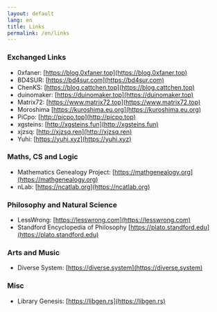 ```yaml
---
layout: default
lang: en
title: Links
permalink: /en/links
---
```


### Exchanged Links

- 0xfaner: [https://blog.0xfaner.top](https://blog.0xfaner.top)
- BD4SUR: [https://bd4sur.com](https://bd4sur.com)
- ChenKS: [https://blog.cattchen.top](https://blog.cattchen.top)
- duinomaker: [https://duinomaker.top](https://duinomaker.top)
- Matrix72: [https://www.matrix72.top](https://www.matrix72.top)
- Moroshima [https://kuroshima.eu.org](https://kuroshima.eu.org)
- PiCpo: [http://picpo.top](http://picpo.top)
- xgsteins: [http://xgsteins.fun](http://xgsteins.fun)
- xjzsq: [http://xjzsq.ren](http://xjzsq.ren)
- Yuhi: [https://yuhi.xyz](https://yuhi.xyz)

### Maths, CS and Logic

- Mathematics Genealogy Project: [https://mathgenealogy.org](https://mathgenealogy.org)
- nLab: [https://ncatlab.org](https://ncatlab.org)

### Philosophy and Natural Science

- LessWrong: [https://lesswrong.com](https://lesswrong.com)
- Standford Encyclopedia of Philosophy [https://plato.standford.edu](https://plato.standford.edu)

### Arts and Music

- Diverse System: [https://diverse.system](https://diverse.system)

### Misc

- Library Genesis: [https://libgen.rs](https://libgen.rs)